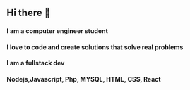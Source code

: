 ## Hi there 👋

#### I am a computer engineer student
#### I love to code and create solutions that solve real problems
#### I am a fullstack dev
#### Nodejs,Javascript, Php, MYSQL, HTML, CSS, React 

<!--
**richard-gusmao/richard-gusmao** is a ✨ _special_ ✨ repository because its `README.md` (this file) appears on your GitHub profile.

Here are some ideas to get you started:

- 🔭 I’m currently working on ...
- 🌱 I’m currently learning ...
- 👯 I’m looking to collaborate on ...
- 🤔 I’m looking for help with ...
- 💬 Ask me about ...
- 📫 How to reach me: ...
- 😄 Pronouns: ...
- ⚡ Fun fact: ...
-->
